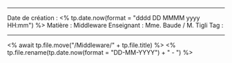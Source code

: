  ---

 Date de création : <% tp.date.now(format = "dddd DD MMMM yyyy HH:mm") %>
 Matière : Middleware
 Enseignant : Mme. Baude / M. Tigli
 Tag :

---

 <% await tp.file.move("/Middleware/" + tp.file.title) %>
 <% tp.file.rename(tp.date.now(format = "DD-MM-YYYY") + " - ") %>